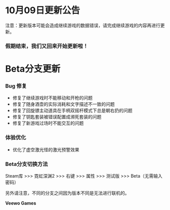 # 10月09日更新公告

注意：更新版本可能会造成继续游戏的数据错误，请完成继续游戏的内容再进行更新。

### 假期结束，我们又回来开始更新啦！

# Beta分支更新

### Bug 修复

* 修复了继续游戏时不能移动和开枪的问题
* 修复了随身酒壶的实际消耗和文字描述不一致的问题
* 修复了回旋镖主动道具在手柄双摇杆模式下总是朝右扔的问题
* 修复了钥匙套装被错误配置成濒死套装的问题
* 修复了新游戏过场时不能交互的问题
### 体验优化

* 优化了虚空激光怪的激光预警效果
### Beta分支切换方法

Steam库 >>> 霓虹深渊2 >>> 右键 >>> 属性 >>> 测试版 >>> Beta（无需输入密码）

另外请注意，不同的分支之间因为版本不同是无法进行联机的。

**Veewo Games**

